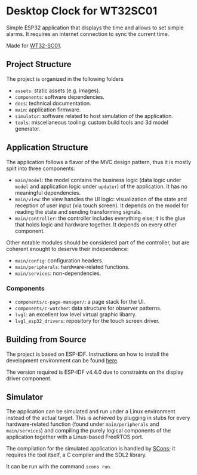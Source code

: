 # Desktop Clock for WT32SC01

Simple ESP32 application that displays the time and allows to set simple alarms.
It requires an internet connection to sync the current time.

Made for [WT32-SC01](https://www.amazon.it/AMIUHOUN-WT32-SC01-Multi-Touch-Capacitivo-Integrato/dp/B0BS3NZFC3).

## Project Structure

The project is organized in the following folders

 - `assets`: static assets (e.g. images).
 - `components`: software dependencies.
 - `docs`: technical documentation.
 - `main`: application firmware.
 - `simulator`: software related to host simulation of the application.
 - `tools`: miscellaneous tooling: custom build tools and 3d model generator.

## Application Structure

The application follows a flavor of the MVC design pattern, thus it is mostly split into three components:

 - `main/model`: the model contains the business logic (data logic under `model` and application logic under `updater`) of the application. It has no meaningful dependencies.
 - `main/view`: the view handles the UI logic: visualization of the state and reception of user input (via touch screen). It depends on the model for reading the state and sending transforming signals.
 - `main/controller`: the controller includes everything else; it is the glue that holds logic and hardware together. It depends on every other component. 

Other notable modules should be considered part of the controller, but are coherent enought to deserve their independence:
 
 - `main/config`: configuration headers.
 - `main/peripherals`: hardware-related functions.
 - `main/services`: non-dependencies.

### Components

 - `components/c-page-manager/`: a page stack for the UI.
 - `components/c-watcher`: data structure for observer patterns.
 - `lvgl`: an excellent low level virtual graphic libarry.
 - `lvgl_esp32_drivers`: repository for the touch screen driver.

## Building from Source

The project is based on ESP-IDF. Instructions on how to install the development environment can be found [here](https://docs.espressif.com/projects/esp-idf/en/v4.4.5/esp32/get-started/index.html#get-started-get-prerequisites).

The version required is ESP-IDF v4.4.0 due to constraints on the display driver component.

## Simulator

The application can be simulated and run under a Linux environment instead of the actual target.
This is achieved by plugging in stubs for every hardware-related function (found under `main/peripherals` and `main/services`) and compiling the purely logical components of the application together with a Linux-based FreeRTOS port.

The compilation for the simulated application is handled by [SCons](https://scons.org/); it requires the tool itself, a C compiler and the SDL2 library.

It can be run with the command `scons run`.

